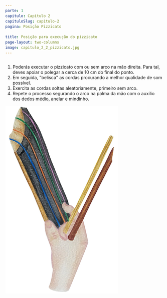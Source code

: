 ```yaml
---
parte: 1
capitulo: Capítulo 2
capituloSlug: capitulo-2
pagina: Posição Pizzicato

title: Posição para execução do pizzicato
page-layout: two-columns
image: capitulo_2_2_pizzicato.jpg
---
```


<div class="column">
	<ol>
		<li>Poderás executar o pizzicato com ou sem arco na mão direita. Para tal, deves apoiar o polegar a cerca de 10 cm do final do ponto.</li>
		<li>Em seguida, "belisca" as cordas procurando a melhor qualidade de som possível.</li>
		<li>Exercita as cordas soltas aleatoriamente, primeiro sem arco.</li>
		<li>Repete o processo segurando o arco na palma da mão com o auxílio dos dedos médio, anelar e mindinho.</li>
	</ol>
</div>

<div class="column">
	<img src="/assets/graphics/content/capitulo_2_2_pizzicato.jpg"/>
</div>
